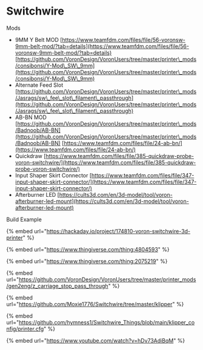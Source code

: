 # Switchwire



Mods

* 9MM Y Belt MOD [https://www.teamfdm.com/files/file/56-voronsw-9mm-belt-mod/?tab=details](https://www.teamfdm.com/files/file/56-voronsw-9mm-belt-mod/?tab=details) [https://github.com/VoronDesign/VoronUsers/tree/master/printer\_mods/consibonsi/Y-Mod\_SW\_9mm](https://github.com/VoronDesign/VoronUsers/tree/master/printer\_mods/consibonsi/Y-Mod\_SW\_9mm)
* Alternate Feed Slot [https://github.com/VoronDesign/VoronUsers/tree/master/printer\_mods/Jasrags/sw\_fee\_slot\_filament\_passthrough](https://github.com/VoronDesign/VoronUsers/tree/master/printer\_mods/Jasrags/sw\_fee\_slot\_filament\_passthrough)
* AB-BN MOD [https://github.com/VoronDesign/VoronUsers/tree/master/printer\_mods/Badnoob/AB-BN](https://github.com/VoronDesign/VoronUsers/tree/master/printer\_mods/Badnoob/AB-BN) [https://www.teamfdm.com/files/file/24-ab-bn/](https://www.teamfdm.com/files/file/24-ab-bn/)
* Quickdraw [https://www.teamfdm.com/files/file/385-quickdraw-probe-voron-switchwire/](https://www.teamfdm.com/files/file/385-quickdraw-probe-voron-switchwire/)
* Input Shaper Skirt Connector [https://www.teamfdm.com/files/file/347-input-shaper-skirt-connector/](https://www.teamfdm.com/files/file/347-input-shaper-skirt-connector/)
* Afterburner LED [https://cults3d.com/en/3d-model/tool/voron-afterburner-led-mount](https://cults3d.com/en/3d-model/tool/voron-afterburner-led-mount)

Build Example

{% embed url="https://hackaday.io/project/174810-voron-switchwire-3d-printer" %}

{% embed url="https://www.thingiverse.com/thing:4804593" %}

{% embed url="https://www.thingiverse.com/thing:2075219" %}

{% embed url="https://github.com/VoronDesign/VoronUsers/tree/master/printer_mods/gen2eng/z_carriage_stop_pass_through" %}

{% embed url="https://github.com/Moxie1776/Switchwire/tree/master/klipper" %}

{% embed url="https://github.com/hymness1/Switchwire_Things/blob/main/klipper_config/printer.cfg" %}

{% embed url="https://www.youtube.com/watch?v=hDv73AdiBqM" %}
